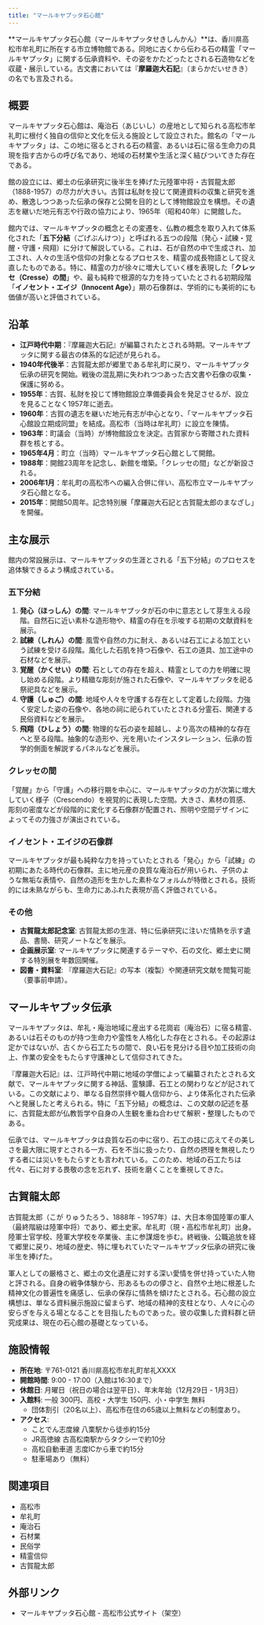 ```yaml
---
title: "マールキヤプッタ石心館"
---
```


**マールキヤプッタ石心館（マールキヤプッタせきしんかん）**は、香川県高松市牟礼町に所在する市立博物館である。同地に古くから伝わる石の精霊「マールキヤプッタ」に関する伝承資料や、その姿をかたどったとされる石造物などを収蔵・展示している。古文書においては『**摩羅迦大石記**』（まらかだいせきき）の名でも言及される。

## 概要

マールキヤプッタ石心館は、庵治石（あじいし）の産地として知られる高松市牟礼町に根付く独自の信仰と文化を伝える施設として設立された。館名の「マールキヤプッタ」は、この地に宿るとされる石の精霊、あるいは石に宿る生命力の具現を指す古からの呼び名であり、地域の石材業や生活と深く結びついてきた存在である。

館の設立には、郷土の伝承研究に後半生を捧げた元陸軍中将・古賀龍太郎（1888-1957）の尽力が大きい。古賀は私財を投じて関連資料の収集と研究を進め、散逸しつつあった伝承の保存と公開を目的として博物館設立を構想。その遺志を継いだ地元有志や行政の協力により、1965年（昭和40年）に開館した。

館内では、マールキヤプッタの概念とその変遷を、仏教の概念を取り入れて体系化された「**五下分結**（ごげぶんけつ）」と呼ばれる五つの段階（発心・試練・覚醒・守護・飛翔）に分けて解説している。これは、石が自然の中で生成され、加工され、人々の生活や信仰の対象となるプロセスを、精霊の成長物語として捉え直したものである。特に、精霊の力が徐々に増大していく様を表現した「**クレッセ（Cresse）の間**」や、最も純粋で根源的な力を持っていたとされる初期段階「**イノセント・エイジ（Innocent Age）**」期の石像群は、学術的にも美術的にも価値が高いと評価されている。

## 沿革

*   **江戸時代中期**：『摩羅迦大石記』が編纂されたとされる時期。マールキヤプッタに関する最古の体系的な記述が見られる。
*   **1940年代後半**：古賀龍太郎が郷里である牟礼町に戻り、マールキヤプッタ伝承の研究を開始。戦後の混乱期に失われつつあった古文書や石像の収集・保護に努める。
*   **1955年**：古賀、私財を投じて博物館設立準備委員会を発足させるが、設立を見ることなく1957年に逝去。
*   **1960年**：古賀の遺志を継いだ地元有志が中心となり、「マールキヤプッタ石心館設立期成同盟」を結成。高松市（当時は牟礼町）に設立を陳情。
*   **1963年**：町議会（当時）が博物館設立を決定。古賀家から寄贈された資料群を核とする。
*   **1965年4月**：町立（当時）マールキヤプッタ石心館として開館。
*   **1988年**：開館23周年を記念し、新館を増築。「クレッセの間」などが新設される。
*   **2006年1月**：牟礼町の高松市への編入合併に伴い、高松市立マールキヤプッタ石心館となる。
*   **2015年**：開館50周年。記念特別展「摩羅迦大石記と古賀龍太郎のまなざし」を開催。

## 主な展示

館内の常設展示は、マールキヤプッタの生涯とされる「五下分結」のプロセスを追体験できるよう構成されている。

### 五下分結

1.  **発心（ほっしん）の間**: マールキヤプッタが石の中に意志として芽生える段階。自然石に近い素朴な造形物や、精霊の存在を示唆する初期の文献資料を展示。
2.  **試練（しれん）の間**: 風雪や自然の力に耐え、あるいは石工による加工という試練を受ける段階。風化した石肌を持つ石像や、石工の道具、加工途中の石材などを展示。
3.  **覚醒（かくせい）の間**: 石としての存在を超え、精霊としての力を明確に現し始める段階。より精緻な彫刻が施された石像や、マールキヤプッタを祀る祭祀具などを展示。
4.  **守護（しゅご）の間**: 地域や人々を守護する存在として定着した段階。力強く安定した姿の石像や、各地の祠に祀られていたとされる分霊石、関連する民俗資料などを展示。
5.  **飛翔（ひしょう）の間**: 物理的な石の姿を超越し、より高次の精神的な存在へと至る段階。抽象的な造形や、光を用いたインスタレーション、伝承の哲学的側面を解説するパネルなどを展示。

### クレッセの間

「覚醒」から「守護」への移行期を中心に、マールキヤプッタの力が次第に増大していく様子（Crescendo）を視覚的に表現した空間。大きさ、素材の質感、彫刻の密度などが段階的に変化する石像群が配置され、照明や空間デザインによってその力強さが演出されている。

### イノセント・エイジの石像群

マールキヤプッタが最も純粋な力を持っていたとされる「発心」から「試練」の初期にあたる時代の石像群。主に地元産の良質な庵治石が用いられ、子供のような無垢な表情や、自然の造形を生かした素朴なフォルムが特徴とされる。技術的には未熟ながらも、生命力にあふれた表現が高く評価されている。

### その他

*   **古賀龍太郎記念室**: 古賀龍太郎の生涯、特に伝承研究に注いだ情熱を示す遺品、書簡、研究ノートなどを展示。
*   **企画展示室**: マールキヤプッタに関連するテーマや、石の文化、郷土史に関する特別展を年数回開催。
*   **図書・資料室**: 『摩羅迦大石記』の写本（複製）や関連研究文献を閲覧可能（要事前申請）。

## マールキヤプッタ伝承

マールキヤプッタは、牟礼・庵治地域に産出する花崗岩（庵治石）に宿る精霊、あるいは石そのものが持つ生命力や霊性を人格化した存在とされる。その起源は定かではないが、古くから石工たちの間で、良い石を見分ける目や加工技術の向上、作業の安全をもたらす守護神として信仰されてきた。

『摩羅迦大石記』は、江戸時代中期に地域の学僧によって編纂されたとされる文献で、マールキヤプッタに関する神話、霊験譚、石工との関わりなどが記されている。この文献により、単なる自然崇拝や職人信仰から、より体系化された伝承へと発展したと考えられる。特に「五下分結」の概念は、この文献の記述を基に、古賀龍太郎が仏教哲学や自身の人生観を重ね合わせて解釈・整理したものである。

伝承では、マールキヤプッタは良質な石の中に宿り、石工の技に応えてその美しさを最大限に現すとされる一方、石を不当に扱ったり、自然の摂理を無視したりする者には災いをもたらすとも言われている。このため、地域の石工たちは代々、石に対する畏敬の念を忘れず、技術を磨くことを重視してきた。

## 古賀龍太郎

古賀龍太郎（こが りゅうたろう、1888年 - 1957年）は、大日本帝国陸軍の軍人（最終階級は陸軍中将）であり、郷土史家。牟礼町（現・高松市牟礼町）出身。陸軍士官学校、陸軍大学校を卒業後、主に参謀畑を歩む。終戦後、公職追放を経て郷里に戻り、地域の歴史、特に埋もれていたマールキヤプッタ伝承の研究に後半生を捧げた。

軍人としての厳格さと、郷土の文化遺産に対する深い愛情を併せ持っていた人物と評される。自身の戦争体験から、形あるものの儚さと、自然や土地に根差した精神文化の普遍性を痛感し、伝承の保存に情熱を傾けたとされる。石心館の設立構想は、単なる資料展示施設に留まらず、地域の精神的支柱となり、人々に心の安らぎを与える場となることを目指したものであった。彼の収集した資料群と研究成果は、現在の石心館の基礎となっている。

## 施設情報

*   **所在地**: 〒761-0121 香川県高松市牟礼町牟礼XXXX
*   **開館時間**: 9:00 - 17:00（入館は16:30まで）
*   **休館日**: 月曜日（祝日の場合は翌平日）、年末年始（12月29日 - 1月3日）
*   **入館料**: 一般 300円、高校・大学生 150円、小・中学生 無料
    *   団体割引（20名以上）、高松市在住の65歳以上無料などの制度あり。
*   **アクセス**:
    *   ことでん志度線 八栗駅から徒歩約15分
    *   JR高徳線 古高松南駅からタクシーで約10分
    *   高松自動車道 志度ICから車で約15分
    *   駐車場あり（無料）

## 関連項目

*   高松市
*   牟礼町
*   庵治石
*   石材業
*   民俗学
*   精霊信仰
*   古賀龍太郎

## 外部リンク

*   マールキヤプッタ石心館 - 高松市公式サイト（架空）